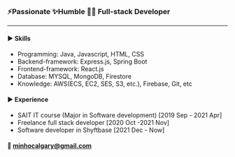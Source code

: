 ### ⚡Passionate ✨Humble :man_technologist: Full-stack Developer

--------------------------------

#### ▶️ Skills
- Programming: Java, Javascript, HTML, CSS
- Backend-framework: Express.js, Spring Boot
- Frontend-framework: React.js
- Database: MYSQL, MongoDB, Firestore
- Knowledge: AWS(ECS, EC2, SES, S3, etc.), Firebase, Git, etc

#### ▶️ Experience
- SAIT IT course (Major in Software development) [2019 Sep - 2021 Apr]
- Freelance full stack developer [2020 Oct -2021 Nov]
- Software developer in Shyftbase [2021 Dec - Now]

#### :e-mail: minhocalgary@gmail.com
<!--
**MinhoChoi-a/MinhoChoi-a** is a ✨ _special_ ✨ repository because its `README.md` (this file) appears on your GitHub profile.

Here are some ideas to get you started:

- 🔭 I’m currently working on ...
- 🌱 I’m currently learning ...
- 👯 I’m looking to collaborate on ...
- 🤔 I’m looking for help with ...
- 💬 Ask me about ...
- 📫 How to reach me: ...
- 😄 Pronouns: ...
- ⚡ Fun fact: ...
-->
